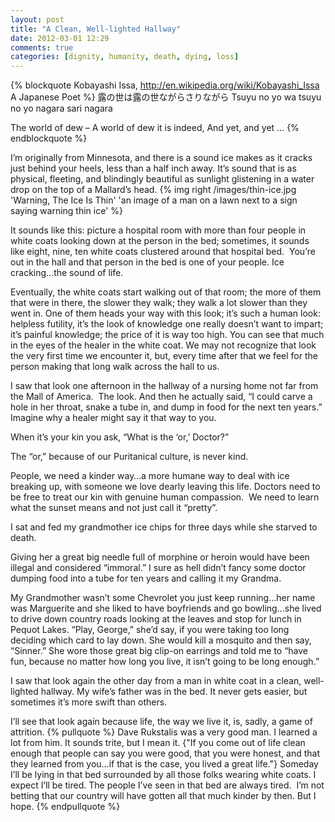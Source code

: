```yaml
---
layout: post
title: "A Clean, Well-lighted Hallway"
date: 2012-03-01 12:29
comments: true
categories: [dignity, humanity, death, dying, loss]
---
```

{% blockquote Kobayashi Issa, http://en.wikipedia.org/wiki/Kobayashi_Issa A Japanese Poet %}
露の世は露の世ながらさりながら
Tsuyu no yo wa tsuyu no yo nagara sari nagara 

The world of dew – 
A world of dew it is indeed,
And yet, and yet … 
{% endblockquote %}


I’m originally from Minnesota, and there is a sound ice makes as it cracks just behind your heels, less than a half inch away. It’s sound that is as physical, fleeting, and blindingly beautiful as sunlight glistening in a water drop on the top of a Mallard’s head. {% img right /images/thin-ice.jpg 'Warning, The Ice Is Thin' 'an image of a man on a lawn next to a sign saying warning thin ice' %}

It sounds like this: picture a hospital room with more than four people in white coats looking down at the person in the bed; sometimes, it sounds like eight, nine, ten white coats clustered around that hospital bed.  You’re out in the hall and that person in the bed is one of your people. Ice cracking…the sound of life. 

<!-- more -->

Eventually, the white coats start walking out of that room; the more of them that were in there, the slower they walk; they walk a lot slower than they went in. One of them heads your way with this look; it’s such a human look: helpless futility, it’s the look of knowledge one really doesn’t want to impart; it’s painful knowledge; the price of it is way too high. You can see that much in the eyes of the healer in the white coat. We may not recognize that look the very first time we encounter it, but, every time after that we feel for the person making that long walk across the hall to us. 

I saw that look one afternoon in the hallway of a nursing home not far from the Mall of America.  The look. And then he actually said, “I could carve a hole in her throat, snake a tube in, and dump in food for the next ten years.” Imagine why a healer might say it that way to you. 

When it’s your kin you ask, “What is the ‘or,’ Doctor?” 

The “or,” because of our Puritanical culture, is never kind.

People, we need a kinder way…a more humane way to deal with ice breaking up, with someone we love dearly leaving this life. Doctors need to be free to treat our kin with genuine human compassion.  We need to learn what the sunset means and not just call it “pretty”.

I sat and fed my grandmother ice chips for three days while she starved to death. 

Giving her a great big needle full of morphine or heroin would have been illegal and considered “immoral.”
I sure as hell didn’t fancy some doctor dumping food into a tube for ten years and calling it my Grandma.

My Grandmother wasn’t some Chevrolet you just keep running…her name was Marguerite and she liked to have boyfriends and go bowling…she lived to drive down country roads looking at the leaves and stop for lunch in Pequot Lakes. “Play, George,” she’d say, if you were taking too long deciding which card to lay down. She would kill a mosquito and then say, “Sinner.” She wore those great big clip-on earrings and told me to “have fun, because no matter how long you live, it isn’t going to be long enough.” 

I saw that look again the other day from a man in white coat in a clean, well-lighted hallway. My wife’s father was in the bed. It never gets easier, but sometimes it’s more swift than others.

I’ll see that look again because life, the way we live it, is, sadly, a game of attrition.
{% pullquote %}
Dave Rukstalis was a very good man. I learned a lot from him. It sounds trite, but I mean it. {"If you come out of life clean enough that people can say you were good, that you were honest, and that they learned from you…if that is the case, you lived a great life."} Someday I’ll be lying in that bed surrounded by all those folks wearing white coats. I expect I’ll be tired. The people I’ve seen in that bed are always tired.  I’m not betting that our country will have gotten all that much kinder by then. But I hope. {% endpullquote %}